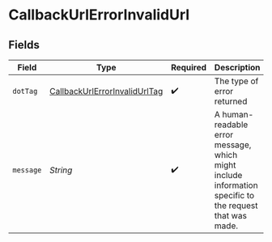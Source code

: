 # CallbackUrlErrorInvalidUrl


## Fields

| Field                                                                                                   | Type                                                                                                    | Required                                                                                                | Description                                                                                             | Example                                                                                                 |
| ------------------------------------------------------------------------------------------------------- | ------------------------------------------------------------------------------------------------------- | ------------------------------------------------------------------------------------------------------- | ------------------------------------------------------------------------------------------------------- | ------------------------------------------------------------------------------------------------------- |
| `dotTag`                                                                                                | [CallbackUrlErrorInvalidUrlTag](../../models/shared/CallbackUrlErrorInvalidUrlTag.md)                   | :heavy_check_mark:                                                                                      | The type of error returned                                                                              | invalid_url                                                                                             |
| `message`                                                                                               | *String*                                                                                                | :heavy_check_mark:                                                                                      | A human-readable error message, which might include information specific to<br/>the request that was made.<br/> | region value BC is not valid for country_code value US                                                  |